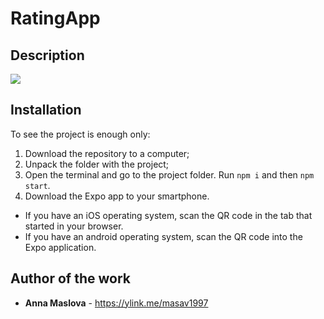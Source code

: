 # RatingApp
## Description

![](animation.gif)

## Installation

To see the project is enough only:
1. Download the repository to a computer;
2. Unpack the folder with the project;
3. Open the terminal and go to the project folder. Run ```npm i``` and then ```npm start```.
4. Download the Expo app to your smartphone.
  * If you have an iOS operating system, scan the QR code in the tab that started in your browser.
  * If you have an android operating system, scan the QR code into the Expo application.

## Author of the work

* **Anna Maslova**  - <https://ylink.me/masav1997>

